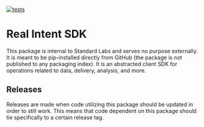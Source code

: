 [![tests](https://github.com/Standard-Labs/real-intent/actions/workflows/tests.yaml/badge.svg)](https://github.com/Standard-Labs/real-intent/actions/workflows/tests.yaml)


# Real Intent SDK

This package is internal to Standard Labs and serves no purpose externally. It is meant to be pip-installed directly from GitHub (the package is not published to any packaging index). It is an abstracted client SDK for operations related to data, delivery, analysis, and more.

## Releases

Releases are made when code utilizing this package should be updated in order to still work. This means that code dependent on this package should tie specifically to a certain release tag.
